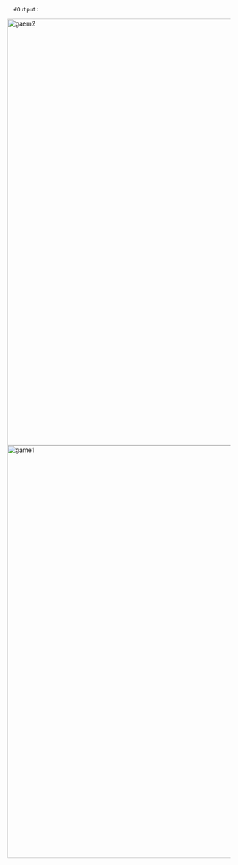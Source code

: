    
    

      #Output:



<img width="960" alt="gaem2" src="https://user-images.githubusercontent.com/109896705/194700932-e42e2f31-403e-41c1-b9fe-52f2c07f5c0c.png">


<img width="929" alt="game1" src="https://user-images.githubusercontent.com/109896705/194701261-335d4a87-3ebb-4eca-8cd9-62f67b241025.png">




